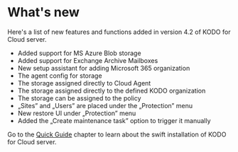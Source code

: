 # What's new

Here's a list of new features and functions added in version 4.2 of KODO for Cloud server.

* Added support for MS Azure Blob storage
* Added support for Exchange Archive Mailboxes 
* New setup assistant for adding Microsoft 365 organization 
* The agent config for storage 
* The storage assigned directly to Cloud Agent 
* The storage assigned directly to the defined KODO organization 
* The storage can be assigned to the policy 
* „Sites” and „Users” are placed under the „Protection” menu 
* New restore UI under „Protection” menu 
* Added the „Create maintenance task” option to trigger it manually

Go to the [Quick Guide](https://storware.gitbook.io/kodo-for-cloud-office365/quick-guide) chapter to learn about the swift installation of KODO for Cloud server.

